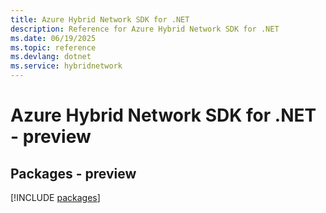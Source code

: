 ```yaml
---
title: Azure Hybrid Network SDK for .NET
description: Reference for Azure Hybrid Network SDK for .NET
ms.date: 06/19/2025
ms.topic: reference
ms.devlang: dotnet
ms.service: hybridnetwork
---
```

# Azure Hybrid Network SDK for .NET - preview
## Packages - preview
[!INCLUDE [packages](hybrid-network-index.md)]